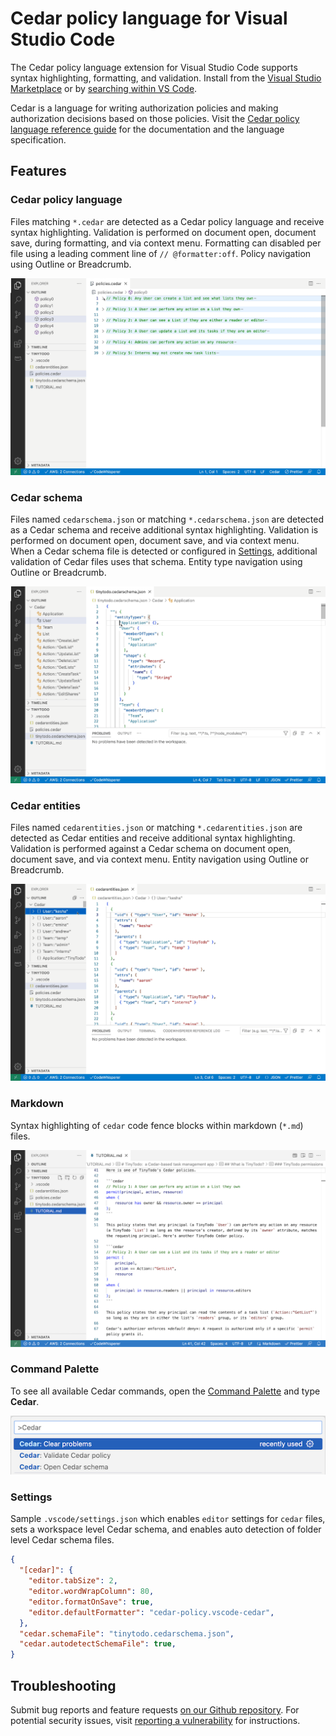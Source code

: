 # Cedar policy language for Visual Studio Code

The Cedar policy language extension for Visual Studio Code supports syntax highlighting, formatting, and validation.  Install from the [Visual Studio Marketplace](https://marketplace.visualstudio.com/items?itemName=cedar-policy.vscode-cedar) or by [searching within VS Code](https://code.visualstudio.com/docs/editor/extension-gallery#_search-for-an-extension).

Cedar is a language for writing authorization policies and making authorization decisions based on those policies. Visit the [Cedar policy language reference guide](https://docs.cedarpolicy.com/) for the documentation and the language specification.

## Features

### Cedar policy language

Files matching `*.cedar` are detected as a Cedar policy language and receive syntax highlighting.  Validation is performed on document open, document save, during formatting, and via context menu.  Formatting can disabled per file using a leading comment line of `// @formatter:off`.  Policy navigation using Outline or Breadcrumb.

![Cedar policy validation and navigation](https://raw.githubusercontent.com/cedar-policy/vscode-cedar/main/docs/marketplace/cedar_policy.gif)

### Cedar schema

Files named `cedarschema.json` or matching `*.cedarschema.json` are detected as a Cedar schema and receive additional syntax highlighting.  Validation is performed on document open, document save, and via context menu.  When a Cedar schema file is detected or configured in [Settings](#settings), additional validation of Cedar files uses that schema.  Entity type navigation using Outline or Breadcrumb.

![Cedar schema validation and navigation](https://raw.githubusercontent.com/cedar-policy/vscode-cedar/main/docs/marketplace/cedar_schema.gif)

### Cedar entities

Files named `cedarentities.json` or matching `*.cedarentities.json` are detected as Cedar entities and receive additional syntax highlighting.  Validation is performed against a Cedar schema on document open, document save, and via context menu.  Entity navigation using Outline or Breadcrumb.

![Cedar entities validation and navigation](https://raw.githubusercontent.com/cedar-policy/vscode-cedar/main/docs/marketplace/cedar_entities.gif)

### Markdown

Syntax highlighting of `cedar` code fence blocks within markdown (`*.md`) files.

![Cedar markdown syntax highlighting](https://raw.githubusercontent.com/cedar-policy/vscode-cedar/main/docs/marketplace/cedar_markdown.png)

### Command Palette

To see all available Cedar commands, open the [Command Palette](https://code.visualstudio.com/docs/getstarted/userinterface#_command-palette) and type **Cedar**.

![Cedar Command Palette](https://raw.githubusercontent.com/cedar-policy/vscode-cedar/main/docs/marketplace/cedar_commands.png)

### Settings

Sample `.vscode/settings.json` which enables `editor` settings for `cedar` files, sets a workspace level Cedar schema, and enables auto detection of folder level Cedar schema files.

```json
{
  "[cedar]": {
    "editor.tabSize": 2,
    "editor.wordWrapColumn": 80,
    "editor.formatOnSave": true,
    "editor.defaultFormatter": "cedar-policy.vscode-cedar",
  },
  "cedar.schemaFile": "tinytodo.cedarschema.json",
  "cedar.autodetectSchemaFile": true,
}
```

## Troubleshooting

Submit bug reports and feature requests [on our Github repository](https://github.com/cedar-policy/vscode-cedar/issues). For potential security issues, visit [reporting a vulnerability](https://github.com/cedar-policy/vscode-cedar/security/policy) for instructions.
